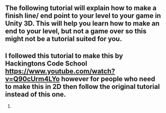## The following tutorial will explain how to make a finish line/ end point to your level to your game in Unity 3D. This will help you learn how to make an end to your level, but not a game over so this might not be a tutorial suited for you.
## I followed this tutorial to make this by Hackingtons Code School https://www.youtube.com/watch?v=Q90cUrm4LYo however for people who need to make this in 2D then follow the original tutorial instead of this one.
1)
